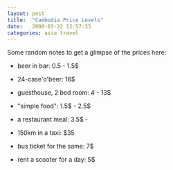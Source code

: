 ```yaml
---
layout: post
title:  "Cambodia Price Levels"
date:   2008-03-22 12:57:33 
categories: asia travel 
---
```

Some random notes to get a glimpse of the prices here:

  * beer in bar: 0.5 - 1.5$

  * 24-case'o'beer: 16$

  * guesthouse, 2 bed room: 4 - 13$

  * "simple food": 1.5$ - 2.5$

  * a restaurant meal: 3.5$ - 

  * 150km in a taxi: $35

  * bus ticket for the same: 7$

  * rent a scooter for a day: 5$				
